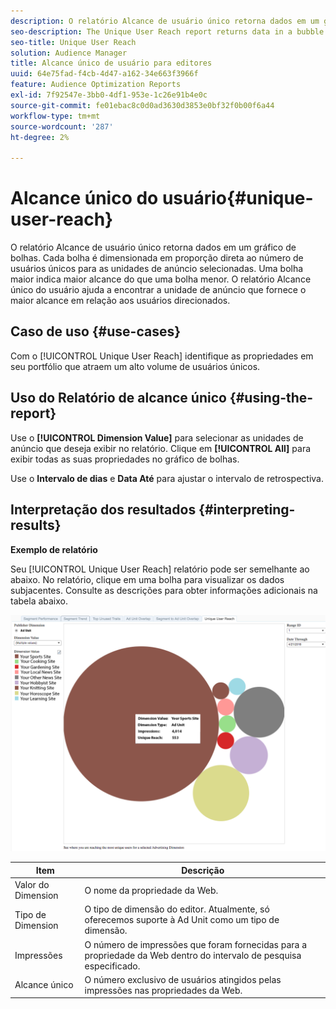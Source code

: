 ```yaml
---
description: O relatório Alcance de usuário único retorna dados em um gráfico de bolhas. Cada bolha é dimensionada em proporção direta ao número de usuários únicos para as unidades de anúncio selecionadas. Uma bolha maior indica maior alcance do que uma bolha menor. O relatório Alcance único do usuário ajuda a encontrar a unidade de anúncio que fornece o maior alcance em relação aos usuários direcionados.
seo-description: The Unique User Reach report returns data in a bubble chart. Each bubble is sized in direct proportion to the number of unique users for your selected ad units. A larger bubble indicates greater reach than a smaller bubble. The Unique User Reach report helps you find the ad unit that provides the broadest reach against your targeted users.
seo-title: Unique User Reach
solution: Audience Manager
title: Alcance único de usuário para editores
uuid: 64e75fad-f4cb-4d47-a162-34e663f3966f
feature: Audience Optimization Reports
exl-id: 7f92547e-3bb0-4df1-953e-1c26e91b4e0c
source-git-commit: fe01ebac8c0d0ad3630d3853e0bf32f0b00f6a44
workflow-type: tm+mt
source-wordcount: '287'
ht-degree: 2%

---
```


# Alcance único do usuário{#unique-user-reach}

O relatório Alcance de usuário único retorna dados em um gráfico de bolhas. Cada bolha é dimensionada em proporção direta ao número de usuários únicos para as unidades de anúncio selecionadas. Uma bolha maior indica maior alcance do que uma bolha menor. O relatório Alcance único do usuário ajuda a encontrar a unidade de anúncio que fornece o maior alcance em relação aos usuários direcionados.

## Caso de uso {#use-cases}

Com o [!UICONTROL Unique User Reach] identifique as propriedades em seu portfólio que atraem um alto volume de usuários únicos.

## Uso do Relatório de alcance único {#using-the-report}

Use o **[!UICONTROL Dimension Value]** para selecionar as unidades de anúncio que deseja exibir no relatório. Clique em **[!UICONTROL All]** para exibir todas as suas propriedades no gráfico de bolhas.

Use o **Intervalo de dias** e **Data Até** para ajustar o intervalo de retrospectiva.

## Interpretação dos resultados {#interpreting-results}

**Exemplo de relatório**

Seu [!UICONTROL Unique User Reach] relatório pode ser semelhante ao abaixo. No relatório, clique em uma bolha para visualizar os dados subjacentes. Consulte as descrições para obter informações adicionais na tabela abaixo.

![](assets/publisher_unique_user_reach.png)

| Item | Descrição |
|--- |--- |
| Valor do Dimension | O nome da propriedade da Web. |
| Tipo de Dimension | O tipo de dimensão do editor. Atualmente, só oferecemos suporte à Ad Unit como um tipo de dimensão. |
| Impressões | O número de impressões que foram fornecidas para a propriedade da Web dentro do intervalo de pesquisa especificado. |
| Alcance único | O número exclusivo de usuários atingidos pelas impressões nas propriedades da Web. |
